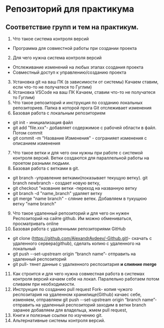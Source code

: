 # Репозиторий для практикума
## Соответствие групп и тем на практикум.

1. Что такое система контроля версий
- Программа для совместной работы при создании проекта
2. Для чего нужна система контроля версий
- Отслеживание изменений на любых этапах создания проекта
- Совместный доступ к управлению/созданию проекта
3. Установка git на ваш ПК (в зависимости от системы)
Качаем ставим, если что-то не получатеся то Гуглим)
4. Установка VSCode на ваш ПК
Качаем, ставим что-то не получатеся то Гуглим)
5. Что такое репозиторий и инструкция по созданию локальных репозиториев.
Папка в которой прога Git отслеживает изменения
6. Базовая работа с локальным репозиторием
- git init - инициализация файл
- git add "file.xxx"- добавляет содержимое с рабочей области в файл. Потом commit
- git commit -m "Название Изменения" - согранияет изменения с описанием изменения
7. Что такое ветки и для чего они нужны при работе с системой контроля версий.
Ветки создаются для параллельной работы на проетом разными людьми.
8. Базовая работа с ветками в git.
- git branch -управление ветками(показывает текущую ветку). git branch newbranch - создает новую ветку,
- git checkout "название ветки -переход на названную ветку
- git branch -d "name_branch" удаляет ветку
- git merge "name branch" - сляние ветек. Добавляем в тукущюю ветку "name branch"
9. Что такое удаленный репозиторий и для чего он нужен
Респозиторий на сайте github. Им можно обмениваться, просматривать online
10. Базовая работа с удаленными репозиториями GitHub
- git clone (https://github.com/AlexandrAvdeev/-Github.git)- скачать с удаленного сервера(github), сделать копию с удаленного на локальный
- git push --set-upstream origin “branch name”- отправить на удаленный респозиторий
- git pull- тянет данные с удалкенного респозитария **и слияние merge**
11. Как строится и для чего нужна совместная работа в системах контроля версий
качаем себе на локал. Паралельно работаем потом сливаем при необходимости.
12. Инструкция по созданию pull request
Fork- копия чужого респозитария на удаленном хранилище(Github)
качаес себе, изменяем, отправляем
git push --set-upstream origin “branch name”- отправить на удаленный респозиторий
заходим в ветки branch
заранее добавляем для владельца, жмем pull request, 
13. Книги и полезные ссылки по изучению git.
14. Альтернативные системы контроля версий.
